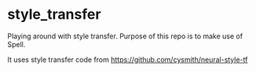 # style_transfer

Playing around with style transfer. Purpose of this repo is to make use of Spell.

It uses style transfer code from https://github.com/cysmith/neural-style-tf




